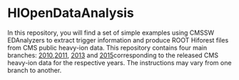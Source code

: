 # HIOpenDataAnalysis 

In this repository, you will find a set of simple examples using CMSSW EDAnalyzers to extract trigger information and produce ROOT Hiforest files from CMS public heavy-ion data. This repository contains four main branches: [2010](https://github.com/thiagorangel45/HIOpenDataAnalysis/tree/2010),[2011](https://github.com/thiagorangel45/HIOpenDataAnalysis/tree/2011), [2013](https://github.com/thiagorangel45/HIOpenDataAnalysis/tree/2013) and [2015](https://github.com/thiagorangel45/HIOpenDataAnalysis/tree/2015)corresponding to the released CMS heavy-ion data for the respective years. The instructions may vary from one branch to another.
